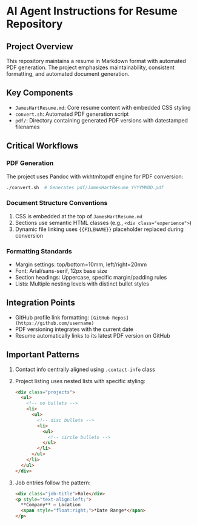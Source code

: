 # AI Agent Instructions for Resume Repository

## Project Overview

This repository maintains a resume in Markdown format with automated PDF generation. The project emphasizes maintainability, consistent formatting, and automated document generation.

## Key Components

- `JamesHartResume.md`: Core resume content with embedded CSS styling
- `convert.sh`: Automated PDF generation script
- `pdf/`: Directory containing generated PDF versions with datestamped filenames

## Critical Workflows

### PDF Generation

The project uses Pandoc with wkhtmltopdf engine for PDF conversion:

```bash
./convert.sh  # Generates pdf/JamesHartResume_YYYYMMDD.pdf
```

### Document Structure Conventions

1. CSS is embedded at the top of `JamesHartResume.md`
2. Sections use semantic HTML classes (e.g., `<div class="experience">`)
3. Dynamic file linking uses `{{FILENAME}}` placeholder replaced during conversion

### Formatting Standards

- Margin settings: top/bottom=10mm, left/right=20mm
- Font: Arial/sans-serif, 12px base size
- Section headings: Uppercase, specific margin/padding rules
- Lists: Multiple nesting levels with distinct bullet styles

## Integration Points

- GitHub profile link formatting: `[GitHub Repos](https://github.com/username)`
- PDF versioning integrates with the current date
- Resume automatically links to its latest PDF version on GitHub

## Important Patterns

1. Contact info centrally aligned using `.contact-info` class
2. Project listing uses nested lists with specific styling:

   ```html
   <div class="projects">
     <ul>
       <!-- no bullets -->
       <li>
         <ul>
           <!-- disc bullets -->
           <li>
             <ul>
               <!-- circle bullets -->
             </ul>
           </li>
         </ul>
       </li>
     </ul>
   </div>
   ```

3. Job entries follow the pattern:
   ```html
   <div class="job-title">Role</div>
   <p style="text-align:left;">
     **Company** – Location
     <span style="float:right;">*Date Range*</span>
   </p>
   ```

